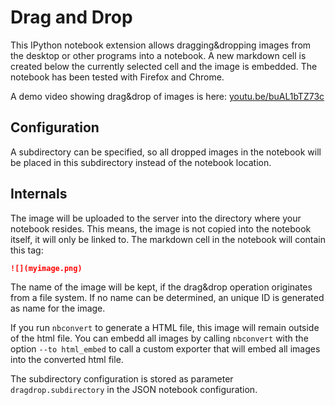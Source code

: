 Drag and Drop
=============

This IPython notebook extension allows dragging&dropping images from the desktop or other programs into a notebook. A new markdown cell is created below the currently selected cell and the image is embedded.
The notebook has been tested with Firefox and Chrome.

A demo video showing drag&drop of images is here:
[youtu.be/buAL1bTZ73c](http://youtu.be/buAL1bTZ73c)


Configuration
-------------

A subdirectory can be specified, so all dropped images in the notebook  will be placed in this
subdirectory instead of the notebook location.


Internals
---------

The image will be uploaded to the server into the directory where your notebook resides. This means, the image is not copied into the notebook itself, it will only be linked to. The markdown cell in the notebook will contain this tag:

```markdown
![](myimage.png)
```

The name of the image will be kept, if the drag&drop operation originates from a file system.
If no name can be determined, an unique ID is generated as name for the image.

If you run `nbconvert` to generate a HTML file, this image will remain outside of the html file. 
You can embedd all images by calling `nbconvert` with the option `--to html_embed` to call a 
custom exporter that will embed all images into the converted html file.

The subdirectory configuration is stored as parameter `dragdrop.subdirectory` in the JSON notebook
configuration.
